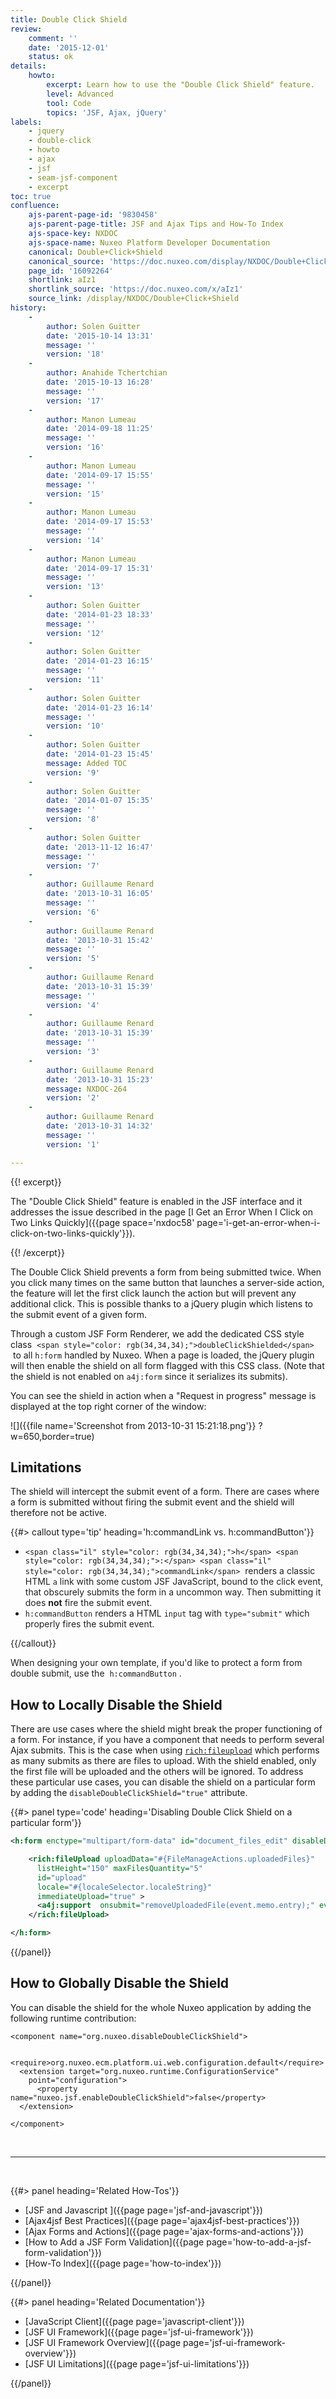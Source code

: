 ```yaml
---
title: Double Click Shield
review:
    comment: ''
    date: '2015-12-01'
    status: ok
details:
    howto:
        excerpt: Learn how to use the "Double Click Shield" feature.
        level: Advanced
        tool: Code
        topics: 'JSF, Ajax, jQuery'
labels:
    - jquery
    - double-click
    - howto
    - ajax
    - jsf
    - seam-jsf-component
    - excerpt
toc: true
confluence:
    ajs-parent-page-id: '9830458'
    ajs-parent-page-title: JSF and Ajax Tips and How-To Index
    ajs-space-key: NXDOC
    ajs-space-name: Nuxeo Platform Developer Documentation
    canonical: Double+Click+Shield
    canonical_source: 'https://doc.nuxeo.com/display/NXDOC/Double+Click+Shield'
    page_id: '16092264'
    shortlink: aIz1
    shortlink_source: 'https://doc.nuxeo.com/x/aIz1'
    source_link: /display/NXDOC/Double+Click+Shield
history:
    - 
        author: Solen Guitter
        date: '2015-10-14 13:31'
        message: ''
        version: '18'
    - 
        author: Anahide Tchertchian
        date: '2015-10-13 16:28'
        message: ''
        version: '17'
    - 
        author: Manon Lumeau
        date: '2014-09-18 11:25'
        message: ''
        version: '16'
    - 
        author: Manon Lumeau
        date: '2014-09-17 15:55'
        message: ''
        version: '15'
    - 
        author: Manon Lumeau
        date: '2014-09-17 15:53'
        message: ''
        version: '14'
    - 
        author: Manon Lumeau
        date: '2014-09-17 15:31'
        message: ''
        version: '13'
    - 
        author: Solen Guitter
        date: '2014-01-23 18:33'
        message: ''
        version: '12'
    - 
        author: Solen Guitter
        date: '2014-01-23 16:15'
        message: ''
        version: '11'
    - 
        author: Solen Guitter
        date: '2014-01-23 16:14'
        message: ''
        version: '10'
    - 
        author: Solen Guitter
        date: '2014-01-23 15:45'
        message: Added TOC
        version: '9'
    - 
        author: Solen Guitter
        date: '2014-01-07 15:35'
        message: ''
        version: '8'
    - 
        author: Solen Guitter
        date: '2013-11-12 16:47'
        message: ''
        version: '7'
    - 
        author: Guillaume Renard
        date: '2013-10-31 16:05'
        message: ''
        version: '6'
    - 
        author: Guillaume Renard
        date: '2013-10-31 15:42'
        message: ''
        version: '5'
    - 
        author: Guillaume Renard
        date: '2013-10-31 15:39'
        message: ''
        version: '4'
    - 
        author: Guillaume Renard
        date: '2013-10-31 15:39'
        message: ''
        version: '3'
    - 
        author: Guillaume Renard
        date: '2013-10-31 15:23'
        message: NXDOC-264
        version: '2'
    - 
        author: Guillaume Renard
        date: '2013-10-31 14:32'
        message: ''
        version: '1'

---
```

{{! excerpt}}

The "Double Click Shield" feature is enabled in the JSF interface and it addresses the issue described in the page [I Get an Error When I Click on Two Links Quickly]({{page space='nxdoc58' page='i-get-an-error-when-i-click-on-two-links-quickly'}}).

{{! /excerpt}}

The Double Click Shield prevents a form from being submitted twice. When you click many times on the same button that launches a&nbsp;server-side action, the feature will let the first click launch the action but will prevent any additional click. This is possible thanks to a jQuery plugin which listens to the submit event of a given form.

Through a custom JSF Form Renderer, we add the dedicated CSS style class&nbsp; `<span style="color: rgb(34,34,34);">doubleClickShielded</span>` &nbsp;to all&nbsp;`h:form`&nbsp;handled by Nuxeo. When a page is loaded, the jQuery plugin will then enable the shield on all form flagged with this CSS class. (Note that the shield is not enabled on&nbsp;`a4j:form`&nbsp;since it serializes its submits).

You can see the shield in action when a "Request in progress" message is displayed at the top right corner of the window:

![]({{file name='Screenshot from 2013-10-31 15:21:18.png'}} ?w=650,border=true)

## Limitations

The shield will intercept the submit event of a form. There are cases where a form is submitted without firing the submit event and the shield will therefore not be active.

{{#> callout type='tip' heading='h:commandLink vs. h:commandButton'}}

*   `<span class="il" style="color: rgb(34,34,34);">h</span> <span style="color: rgb(34,34,34);">:</span> <span class="il" style="color: rgb(34,34,34);">commandLink</span>` <span style="color: rgb(34,34,34);">&nbsp;renders a classic HTML `a` link with some custom JSF JavaScript, bound to the click event, that obscurely submits the form in a uncommon way. Then submitting it does&nbsp;**not**&nbsp;fire the submit event.</span>
*   <span style="color: rgb(34,34,34);">`h:commandButton`&nbsp;renders a HTML `input` tag with&nbsp;`type="submit"`&nbsp;which properly fires the submit event.</span>

{{/callout}}

<span style="color: rgb(34,34,34);">When designing your own template, if you'd like to protect a form from double submit, use the&nbsp;</span>&nbsp;`h:commandButton`&nbsp;<span style="color: rgb(34,34,34);">.</span>

## How to Locally Disable the Shield

There are use cases where the shield might break the proper functioning of a form. For instance, if you have a component that needs to perform several Ajax submits. This is the case when using&nbsp;[`rich:fileupload`](http://richfileupload)&nbsp;which performs as many submits as there are files to upload. With the shield enabled, only the first file will be uploaded and the others will be ignored. To address these particular use cases, you can disable the shield on a particular form by adding the&nbsp;`disableDoubleClickShield="true"`&nbsp;attribute.

{{#> panel type='code' heading='Disabling Double Click Shield on a particular form'}}

```xml
<h:form enctype="multipart/form-data" id="document_files_edit" disableDoubleClickShield="true">

	<rich:fileUpload uploadData="#{FileManageActions.uploadedFiles}"
      listHeight="150" maxFilesQuantity="5"
      id="upload"
      locale="#{localeSelector.localeString}"
      immediateUpload="true" >
      <a4j:support  onsubmit="removeUploadedFile(event.memo.entry);" event="onclear"/>
	</rich:fileUpload>

</h:form>
```

{{/panel}}

## How to Globally Disable the Shield

You can disable the shield for the whole Nuxeo application by adding the following runtime contribution:

```
<component name="org.nuxeo.disableDoubleClickShield">

  <require>org.nuxeo.ecm.platform.ui.web.configuration.default</require>
  <extension target="org.nuxeo.runtime.ConfigurationService"
    point="configuration">
      <property name="nuxeo.jsf.enableDoubleClickShield">false</property>
  </extension>

</component>
```

&nbsp;

* * *

&nbsp;

<div class="row" data-equalizer data-equalize-on="medium"><div class="column medium-6">{{#> panel heading='Related How-Tos'}}

*   [JSF and Javascript ]({{page page='jsf-and-javascript'}})
*   [Ajax4jsf Best Practices]({{page page='ajax4jsf-best-practices'}})
*   [Ajax Forms and Actions]({{page page='ajax-forms-and-actions'}})
*   [How to Add a JSF Form Validation]({{page page='how-to-add-a-jsf-form-validation'}})
*   [How-To Index]({{page page='how-to-index'}})

{{/panel}}</div><div class="column medium-6">{{#> panel heading='Related Documentation'}}

*   [JavaScript Client]({{page page='javascript-client'}})
*   [JSF UI Framework]({{page page='jsf-ui-framework'}})
*   [JSF UI Framework Overview]({{page page='jsf-ui-framework-overview'}})
*   [JSF UI Limitations]({{page page='jsf-ui-limitations'}})&nbsp;

{{/panel}}</div></div>
